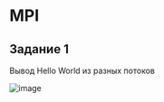 # MPI
## Задание 1
Вывод Hello World из разных потоков

![image](https://github.com/Karkusha23/mpi-test/assets/16138259/faad0cda-60a0-4c2c-8f2f-08969d80dffc)
